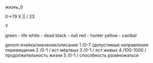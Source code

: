 жизнь_0

0->79 X
||
\/
23

Y

green - life
white - dead
black - null
red - hunter
yellow - canibal

genom
ячейка/значение/описание
1	/0-7		/допустимые направления перемещения
2	/0-1		/ ест мёртвых
3	/0-1		/ ест живых
4	/100-1000	/ продолжительность жизни
5	/0-1		/ способность размножаться
